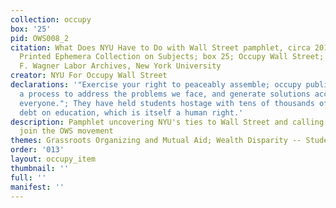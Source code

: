 ```yaml
---
collection: occupy
box: '25'
pid: OWS008_2
citation: What Does NYU Have to Do with Wall Street pamphlet, circa 2011-2012;  PE.029
  Printed Ephemera Collection on Subjects; box 25; Occupy Wall Street; Tamiment Library/Robert
  F. Wagner Labor Archives, New York University
creator: NYU For Occupy Wall Street
declarations: '"Exercise your right to peaceably assemble; occupy public space;  create
  a process to address the problems we face, and generate solutions accessible to
  everyone."; They have held students hostage with tens of thousands of dollars of
  debt on education, which is itself a human right.'
description: Pamphlet uncovering NYU's ties to Wall Street and calling students to
  join the OWS movement
themes: Grassroots Organizing and Mutual Aid; Wealth Disparity -- Student debt
order: '013'
layout: occupy_item
thumbnail: ''
full: ''
manifest: ''
---
```

